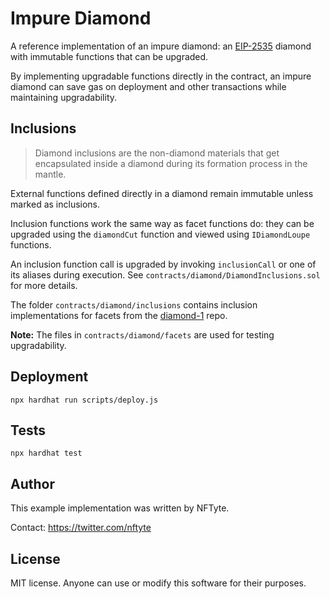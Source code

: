 # Impure Diamond

A reference implementation of an impure diamond: an [EIP-2535](https://github.com/ethereum/EIPs/issues/2535) diamond with immutable functions that can be upgraded.

By implementing upgradable functions directly in the contract, an impure diamond can save gas on deployment and other transactions while maintaining upgradability.

## Inclusions

> Diamond inclusions are the non-diamond materials that get encapsulated inside a diamond during its formation process in the mantle.

External functions defined directly in a diamond remain immutable unless marked as inclusions.

Inclusion functions work the same way as facet functions do: they can be upgraded using the `diamondCut` function and viewed using `IDiamondLoupe` functions.

An inclusion function call is upgraded by invoking `inclusionCall` or one of its aliases during execution. See `contracts/diamond/DiamondInclusions.sol` for more details.

The folder `contracts/diamond/inclusions` contains inclusion implementations for facets from the [diamond-1](https://github.com/mudgen/diamond-1-hardhat) repo.

**Note:** The files in `contracts/diamond/facets` are used for testing upgradability.

## Deployment

```console
npx hardhat run scripts/deploy.js
```

## Tests

```console
npx hardhat test

```

## Author

This example implementation was written by NFTyte.

Contact: https://twitter.com/nftyte

## License

MIT license. Anyone can use or modify this software for their purposes.

